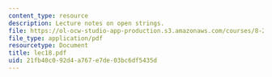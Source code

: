 ```yaml
---
content_type: resource
description: Lecture notes on open strings.
file: https://ol-ocw-studio-app-production.s3.amazonaws.com/courses/8-251-string-theory-for-undergraduates-spring-2007/21fb40c092d4a767e7de03bc6df5435d_lec18.pdf
file_type: application/pdf
resourcetype: Document
title: lec18.pdf
uid: 21fb40c0-92d4-a767-e7de-03bc6df5435d
---
```

